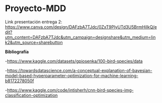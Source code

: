 # Proyecto-MDD

Link presentación entrega 2: https://www.canva.com/design/DAFzbA7TJdc/0ZxT9PlyUTd3U5BrmHiIkQ/edit?utm_content=DAFzbA7TJdc&utm_campaign=designshare&utm_medium=link2&utm_source=sharebutton


**Bibliografía**

-https://www.kaggle.com/datasets/gpiosenka/100-bird-species/data

-https://towardsdatascience.com/a-conceptual-explanation-of-bayesian-model-based-hyperparameter-optimization-for-machine-learning-b8172278050f 

-https://www.kaggle.com/code/intisherh/cnn-bird-species-img-classification-optimization
